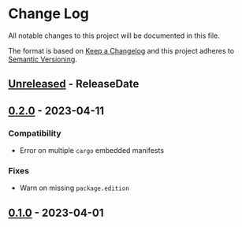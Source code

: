# Change Log
All notable changes to this project will be documented in this file.

The format is based on [Keep a Changelog](http://keepachangelog.com/)
and this project adheres to [Semantic Versioning](http://semver.org/).

<!-- next-header -->
## [Unreleased] - ReleaseDate

## [0.2.0] - 2023-04-11

### Compatibility

- Error on multiple `cargo` embedded manifests

### Fixes

- Warn on missing `package.edition`

## [0.1.0] - 2023-04-01

<!-- next-url -->
[Unreleased]: https://github.com/epage/cargo-script-mvs/compare/v0.2.0...HEAD
[0.2.0]: https://github.com/epage/cargo-script-mvs/compare/v0.1.0...v0.2.0
[0.1.0]: https://github.com/epage/cargo-script-mvs/compare/de3069942551dca29f333f9c2054dcf5a4fde1e3...v0.1.0
